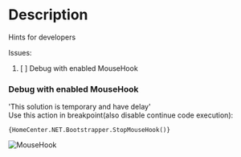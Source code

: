 # Description
Hints for developers

Issues:
1. [ ] Debug with enabled MouseHook

### Debug with enabled MouseHook
'This solution is temporary and have delay' <br/>
Use this action in breakpoint(also disable continue code execution):
```
{HomeCenter.NET.Bootstrapper.StopMouseHook()}
```
![MouseHook](https://github.com/HavenDV/HomeCenter.NET/blob/master/DeveloperReadme/mouse_hook.png)
